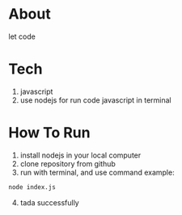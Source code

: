 # About
let code

# Tech
1. javascript
2. use nodejs for run code javascript in terminal

# How To Run
1. install nodejs in your local computer
2. clone repository from github
3. run with terminal, and use command example:
```bash
node index.js
```
4. tada successfully